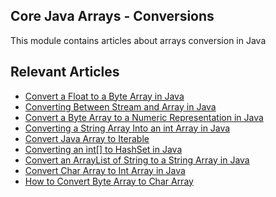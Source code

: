## Core Java Arrays - Conversions

This module contains articles about arrays conversion in Java

## Relevant Articles
- [Convert a Float to a Byte Array in Java](https://www.baeldung.com/java-convert-float-to-byte-array)
- [Converting Between Stream and Array in Java](https://www.baeldung.com/java-stream-to-array)
- [Convert a Byte Array to a Numeric Representation in Java](https://www.baeldung.com/java-byte-array-to-number)
- [Converting a String Array Into an int Array in Java](https://www.baeldung.com/java-convert-string-array-to-int-array)
- [Convert Java Array to Iterable](https://www.baeldung.com/java-array-convert-to-iterable)
- [Converting an int[] to HashSet in Java](https://www.baeldung.com/java-converting-int-array-to-hashset)
- [Convert an ArrayList of String to a String Array in Java](https://www.baeldung.com/java-convert-string-arraylist-array)
- [Convert Char Array to Int Array in Java](https://www.baeldung.com/java-convert-char-int-array)
- [How to Convert Byte Array to Char Array](https://www.baeldung.com/java-convert-byte-array-char)
